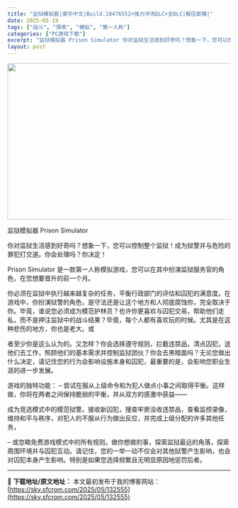 ```yaml
---
title: "监狱模拟器|豪华中文|Build.18476552+强力冲洗DLC+全DLC|解压即撸|"
date: 2025-05-19
tags: ["战斗", "探索", "模拟", "第一人称"]
categories: ["PC游戏下载"]
excerpt: "监狱模拟器 Prison Simulator 你对监狱生活感到好奇吗？想象一下，您可以控制整个监狱！成为狱警并与危险的罪犯打交道。你会处理吗？你决定！ Prison Simulator 是一款第一人称模拟游戏，您可以在其中扮演监狱服务官的角色，在您想要晋升的前一个月。 你必须在监狱中执行越来越复杂的&hellip;"
layout: post
---
```


<img class="aligncenter size-full wp-image-132556" src="https://sky.sfcrom.com/wp-content/uploads/2025/05/202505190149283.webp" alt="" width="616" height="353" />

监狱模拟器 Prison Simulator

你对监狱生活感到好奇吗？想象一下，您可以控制整个监狱！成为狱警并与危险的罪犯打交道。你会处理吗？你决定！

Prison Simulator 是一款第一人称模拟游戏，您可以在其中扮演监狱服务官的角色，在您想要晋升的前一个月。

你必须在监狱中执行越来越复杂的任务，平衡行政部门的评估和囚犯的满意度。在游戏中，你扮演狱警的角色，是守法还是让这个地方和人彻底腐蚀你，完全取决于你。毕竟，谁说您必须成为模范护林员？也许你更喜欢与囚犯交易，帮助他们走私，而不是押注监狱中的战斗结果？毕竟，每个人都有喜欢玩的时候。尤其是在这种悲伤的地方，你也是老大。或

者至少你是这么认为的。又怎样？你会选择遵守规则，拦截违禁品，清点囚犯，送他们去工作，照顾他们的基本需求并控制监狱团伙？你会去黑暗面吗？无论您做出什么决定，请记住您的行为会影响设施本身和囚犯，最重要的是，会影响您职业生涯的进一步发展。

游戏的独特功能：
– 尝试在服从上级命令和为犯人做点小事之间取得平衡。这样做，你将在两者之间保持脆弱的平衡，并从双方的感激中获益——

成为竞选模式中的模范狱警。接收新囚犯，搜查牢房没收违禁品，查看监控录像，维持和平与秩序，对犯人的不服从行为做出反应，并完成上级分配的许多其他任务，

– 或忽略免费游戏模式中的所有规则。做你想做的事，探索监狱最远的角落，探索周围环境并与囚犯互动。请记住，您的一举一动不仅会对其他狱警产生影响，也会对囚犯本身产生影响。特别是如果您选择频繁且无明显原因地惩罚后者。

---
📖 **下载地址/原文地址：** 本文最初发布于我的博客网站：[https://sky.sfcrom.com/2025/05/132555](https://sky.sfcrom.com/2025/05/132555)
